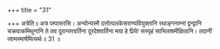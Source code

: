 +++
title = "31"

+++
अत्रेति॥ अत्र पम्पासरसि। अन्योन्यस्मै दत्तोत्पलकेसराण्यवियुक्तानि रथाङ्गनाम्नां द्वन्द्वानि चक्रवाकमिथुनानि ते तव दूरान्तरवर्तिना दूरदेशवर्तिना मया हे प्रिये! सस्पृहं साभिलाषमीक्षितानि। तदानीं त्वामस्मार्षमित्यर्थः॥ 31 ॥